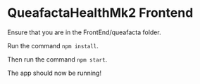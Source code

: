 # QueafactaHealthMk2 Frontend

Ensure that you are in the FrontEnd/queafacta folder.

Run the command `npm install`.

Then run the command `npm start`.

The app should now be running!

